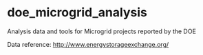 # doe_microgrid_analysis
Analysis data and tools for Microgrid projects reported by the DOE

Data reference: http://www.energystorageexchange.org/
